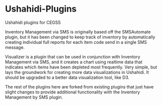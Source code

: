 Ushahidi-Plugins
================

Ushahidi plugins for CEGSS

Inventory Management via SMS is originally based off the SMSAutomate plugin, but it has been changed to keep track of
inventory by automatically creating individual full reports for each item code send in a single SMS message.

Visualizer is a plugin that can be used in conjunction with Inventory Management via SMS, and it creates a chart using 
realtime data that indicates which items have been depleted most frequently. Very simple, but lays the groundwork for 
creating more data visualizations in Ushahidi. It should be upgraded to a better data visualization tool, like D3. 

The rest of the plugins here are forked from existing plugins that just have slight changes to provide additional
functionality with the Inventory Management by SMS plugin. 
